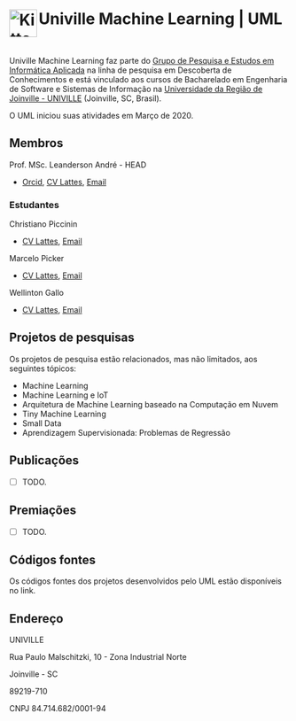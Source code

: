 <h1><img align="left"  src="https://avatars1.githubusercontent.com/u/62086287?s=200&v=4" alt="Kitten"
	title="Univille" width="50" height="50" /> Univille Machine Learning | UML</h1>
 <br>
 

Univille Machine Learning faz parte do [Grupo de Pesquisa e Estudos em Informática Aplicada](http://dgp.cnpq.br/dgp/espelhogrupo/9939140364534240) na linha de pesquisa em Descoberta de Conhecimentos e está vinculado aos cursos de Bacharelado em Engenharia de Software e Sistemas de Informação na [Universidade da Região de Joinville - UNIVILLE](https://univille.br) (Joinville, SC, Brasil). 

O UML iniciou suas atividades em Março de 2020.

## Membros

Prof. MSc. Leanderson André - HEAD
  * [Orcid](https://orcid.org/0000-0001-6167-8569), [CV Lattes](http://lattes.cnpq.br/3962305390627595), [Email](mailto:leandersonandre@univille.br)

### Estudantes

Christiano Piccinin
 * [CV Lattes](http://lattes.cnpq.br/3962305390627595), [Email](mailto:christiano.piccinin@gmail.com)

Marcelo Picker
 * [CV Lattes](), [Email](mailto:marcelo.pickler@univillebr.onmicrosoft.com)

Wellinton Gallo
 * [CV Lattes](), [Email](mailto:wellinton.gallo77@gmail.com)


## Projetos de pesquisas

Os projetos de pesquisa estão relacionados, mas não limitados, aos seguintes tópicos:

* Machine Learning
* Machine Learning e IoT
* Arquitetura de Machine Learning baseado na Computação em Nuvem
* Tiny Machine Learning
* Small Data
* Aprendizagem Supervisionada: Problemas de Regressão

## Publicações

- [ ] TODO.

## Premiações

- [ ] TODO.

## Códigos fontes

Os códigos fontes dos projetos desenvolvidos pelo UML estão disponíveis no link.

## Endereço

UNIVILLE

Rua Paulo Malschitzki, 10 - Zona Industrial Norte 

Joinville - SC 

89219-710

CNPJ 84.714.682/0001-94
